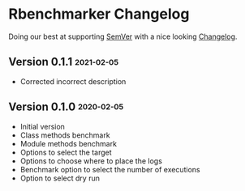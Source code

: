 # Rbenchmarker Changelog

Doing our best at supporting [SemVer](http://semver.org/) with a nice looking [Changelog](http://keepachangelog.com).

## Version 0.1.1 <sub><sup>2021-02-05</sub></sup>

- Corrected incorrect description

## Version 0.1.0 <sub><sup>2020-02-05</sub></sup>

- Initial version
- Class methods benchmark
- Module methods benchmark
- Options to select the target
- Options to choose where to place the logs
- Benchmark option to select the number of executions
- Option to select dry run
